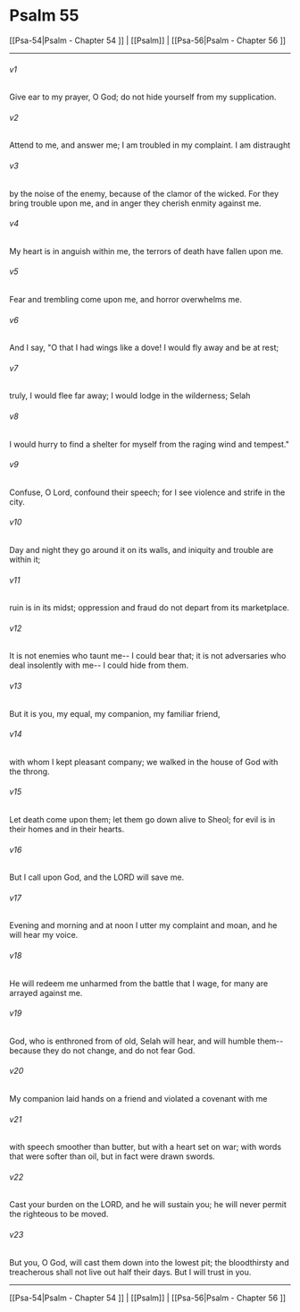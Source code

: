 # Psalm 55

[[Psa-54|Psalm - Chapter 54 ]] | [[Psalm]] | [[Psa-56|Psalm - Chapter 56 ]]
***

###### v1
Give ear to my prayer, O God; do not hide yourself from my supplication.
###### v2
Attend to me, and answer me; I am troubled in my complaint. I am distraught
###### v3
by the noise of the enemy, because of the clamor of the wicked. For they bring trouble upon me, and in anger they cherish enmity against me.
###### v4
My heart is in anguish within me, the terrors of death have fallen upon me.
###### v5
Fear and trembling come upon me, and horror overwhelms me.
###### v6
And I say, "O that I had wings like a dove! I would fly away and be at rest;
###### v7
truly, I would flee far away; I would lodge in the wilderness; Selah
###### v8
I would hurry to find a shelter for myself from the raging wind and tempest."
###### v9
Confuse, O Lord, confound their speech; for I see violence and strife in the city.
###### v10
Day and night they go around it on its walls, and iniquity and trouble are within it;
###### v11
ruin is in its midst; oppression and fraud do not depart from its marketplace.
###### v12
It is not enemies who taunt me-- I could bear that; it is not adversaries who deal insolently with me-- I could hide from them.
###### v13
But it is you, my equal, my companion, my familiar friend,
###### v14
with whom I kept pleasant company; we walked in the house of God with the throng.
###### v15
Let death come upon them; let them go down alive to Sheol; for evil is in their homes and in their hearts.
###### v16
But I call upon God, and the LORD will save me.
###### v17
Evening and morning and at noon I utter my complaint and moan, and he will hear my voice.
###### v18
He will redeem me unharmed from the battle that I wage, for many are arrayed against me.
###### v19
God, who is enthroned from of old, Selah will hear, and will humble them-- because they do not change, and do not fear God.
###### v20
My companion laid hands on a friend and violated a covenant with me
###### v21
with speech smoother than butter, but with a heart set on war; with words that were softer than oil, but in fact were drawn swords.
###### v22
Cast your burden on the LORD, and he will sustain you; he will never permit the righteous to be moved.
###### v23
But you, O God, will cast them down into the lowest pit; the bloodthirsty and treacherous shall not live out half their days. But I will trust in you.

***

[[Psa-54|Psalm - Chapter 54 ]] | [[Psalm]] | [[Psa-56|Psalm - Chapter 56 ]]
